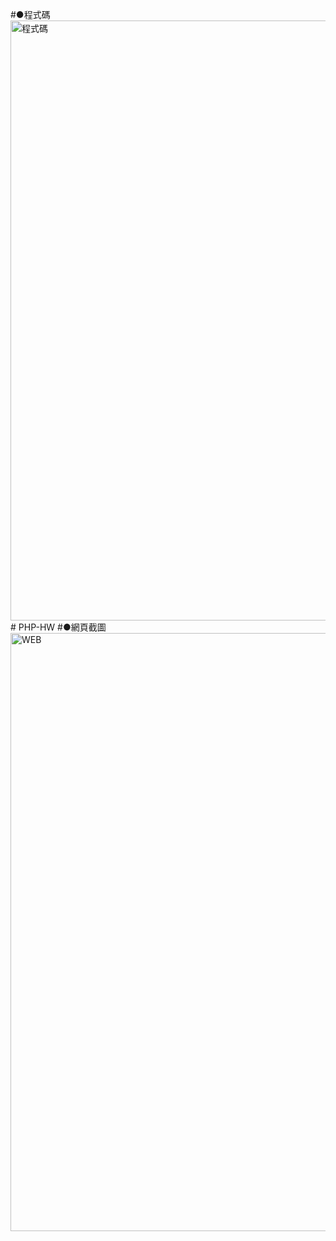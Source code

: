 #●程式碼
<img width="960" alt="程式碼" src="https://github.com/30zzz/PHP-HW/assets/113405753/c4edce4d-e3c5-4735-ab46-940e0455be1d"># PHP-HW
#●網頁截圖
<img width="957" alt="WEB" src="https://github.com/30zzz/PHP-HW/assets/113405753/93c1dc23-1b90-499c-a863-9566feeb0e9b">
